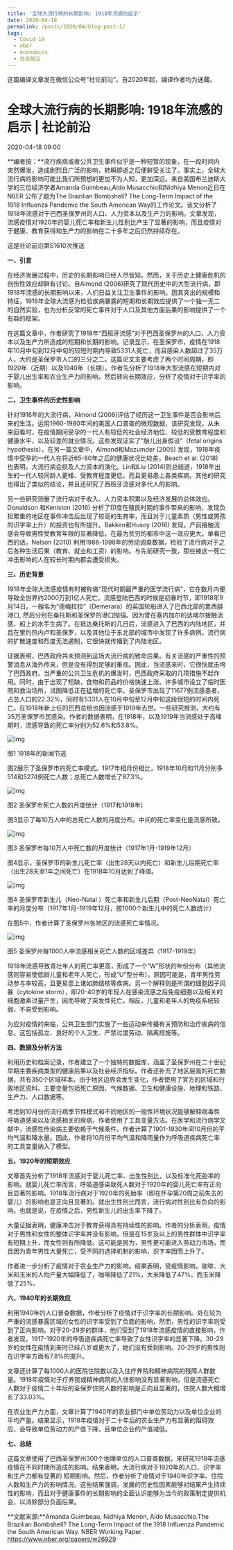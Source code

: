 ```yaml
---
title: '全球大流行病的长期影响: 1918年流感的启示'
date: 2020-04-18
permalink: /posts/2020/04/blog-post-1/
tags:
  - Covid-19
  - nber
  - economics
  - 社论前沿
---
```


这篇编译文章发在微信公众号“社论前沿”。自2020年起，编译作者均为迷藏。



# 全球大流行病的长期影响: 1918年流感的启示 | 社论前沿 

2020-04-18 09:00

**编者按：**流行疾病或者公共卫生事件似乎是一种短暂的现象，在一段时间内突然爆发，造成剧烈且广泛的影响，转瞬即逝之后便鲜受关注了。事实上，全球大流行病的影响可能比我们所预想的更加不为人知，更加深远。来自美国布兰迪斯大学的三位经济学者Amanda Guimbeau,Aldo Musacchio和Nidhiya Menon近日在 NBER 公布了题为The Brazilian Bombshell? The Long-Term Impact of the 1918 Influenza Pandemic the South American Way的工作论文。该文分析了1918年流感对于巴西圣保罗州的人口、人力资本以及生产力的影响。文章发现，流感疫情对1920年的婴儿死亡率和新生儿性别比产生了显著的影响，而且疫情对于健康、教育获得和生产力的影响在二十多年之后仍然持续存在。 

这是社论前沿第S1610次推送

**一、引言**

在经济发展过程中，历史的长期影响已经人尽皆知。然而，关于历史上健康危机的创伤性效应却鲜有讨论。自Almond (2006)研究了现代历史中的大型流行病，即1918年流感的长期影响以来，人们日益关注卫生事件的影响。因其突出的规模和特征，1918年全球大流感为检验疾病暴露的短期和长期效应提供了一个独一无二的自然实验，也为分析反常的死亡事件对于人口及其他方面后果的影响提供了一个有益的框架。

在这篇文章中，作者研究了1918年“西班牙流感”对于巴西圣保罗州的人口、人力资本以及生产力所造成的短期和长期的影响。记录显示，在圣保罗市，疫情在1918年10月中旬到12月中旬的较短时期内导致5331人死亡，而且感染人数超过了35万人，大约是圣保罗市人口的三分之二。这篇论文主要考虑了两个时间周期，即1920年（近期）以及1940年（长期）。作者先分析了1918年大型流感在短期内对于婴儿出生率和农业生产力的影响，然后转向长期效应，分析了疫情对于识字率的影响。

**二、卫生事件的历史性影响**

针对1918年的大流行病，Almond (2006)评估了经历这一卫生事件是否会影响后来的生活。运用1960-1980年间的美国人口普查的微观数据，该研究发现，从未来回看时，在疫情期间受孕的一代人有较低的社会经济地位、较低的受教育程度和健康水平，以及较差的就业情况。这些发现证实了“胎儿出身假设”（fetal origins hypothesis）。在另一篇文章中，Almond和Mazumder (2005) 发现，1918年疫情中受孕的一代人在将近65-80年之后的健康状况比较差。Beach et al. (2018) 也表明，大流行病会损及人力资本的演化。Lin和Liu (2014)则总结道，1918年出生的一代人较同龄人更矮、受教育程度更低，而且更易患上各类疾病。其他的研究也得出了类似的结论，并且还研究了西班牙流感对多代人的影响。

另一些研究测量了流行病对于收入、人力资本积累以及经济发展的总体效应。Donaldson 和Keniston (2016) 分析了印度在殖民时期的事件带来的影响，发现负担繁重的地区在事件冲击后出现了较高的生育率，而且对于儿童素质（男性或男孩的识字率上升）的投资也有所提升。Bakken和Husoy (2016) 发现，产前接触流感会导致男性受教育年限的显著降低，在最为贫穷的都市中这一效应更大。单看巴西的话，Nelson (2010) 利用1986-1998年的劳动调查数据，检验了流行病对于之后各种生活后果（教育、就业和工资）的影响。与先前研究一致，那些被这一死亡冲击影响的人在较长时期内都会遭受损失。

**三、历史背景**

1918年全球大流感疫情有时被称做“现代时期最严重的医学流行病”，它在数月内便导致全世界约2000万到1亿人死亡。流感登陆巴西的时候是初春时节，即1918年9月14日。一艘名为“德梅拉拉”（Demerara）的英国轮船进入了巴西北部的累西腓港口, 然后分别在桑托斯和圣保罗的港口抛锚。因为曾在塞内加尔的达喀尔接触流感，船上的水手生病了。在抵达桑托斯的几日后，流感进入了巴西的内陆地区，并且在里约热内卢和圣保罗，以及其他位于东北部的城市中发现了许多病例。流行病的扩散速度和烈度无法遏制，它很快就传播到了内陆地区。

证据表明，巴西政府并未预测到这场大流行病的致命后果。有关流感的严重性的预警消息从海外传来，但是没有得到足够的重视。因此，当流感来时，它很快就击垮了巴西政府。当严重的公共卫生危机的爆发时，巴西政府采取的几项措施不起作用。同时，由于出现了短缺，食物和药品的价格快速上涨。许多城市设立了临时医院和救治场所，试图降低正在猛增的死亡率。圣保罗市出现了11677例流感患者，占总人口的22.32%，同时有5331人在10月中旬至12月中旬这段很短的时间内死亡。在1918年新上任的巴西总统也因流感于1919年去世。一些研究推测，大约有35万圣保罗市民感染。作者的数据表明，在1918年，以及1919年当流感处于高峰期时，流感导致的死亡率分别为52.6%和53.8%。

![img](http://5b0988e595225.cdn.sohucs.com/images/20200418/2be234c4403440a8a75be30a19b1d3d3.jpeg)

图1 1918年的新闻节选 

图2展示了圣保罗市的死亡率模式。1917年相月份相比，1918年10月和11月分别多514和5274例死亡人数；总死亡人数增长了87.3%。

![img](http://5b0988e595225.cdn.sohucs.com/images/20200418/bcc9e3845ce749ff988f53177c772424.jpeg)

图2 圣保罗市死亡人数的月度统计（1917和1918年） 

图3显示了每10万人中的总死亡人数的月度分布。中间的死亡率变化是流感所致。

![img](http://5b0988e595225.cdn.sohucs.com/images/20200418/b042912756bb45dc955ea3ec38dba091.jpeg)

图3 圣保罗市每10万人中死亡数的月度统计（1917年1月-1919年12月） 

图4显示，圣保罗市的新生儿死亡率（出生28天以内死亡）和新生儿后期死亡率（出生28天至1年之间死亡）在1918年10月达到了峰值。

![img](http://5b0988e595225.cdn.sohucs.com/images/20200418/8803b10797c64509b82d8aa9350709b4.png)

图4 圣保罗市新生儿（Neo-Natal ）死亡率和新生儿后期（Post-NeoNatal）死亡率的月度分布（1917年1月-1919年12月，按1000个新生儿中的死亡人数统计） 

在图5中，作者计算了圣保罗州各地区的流感死亡率情况。

![img](http://5b0988e595225.cdn.sohucs.com/images/20200418/d8109888234f4ab490486e7bd1102324.jpeg)

图5 圣保罗州每1000人中流感相关死亡人数的区域差异（1917-1919年） 

1918年流感导致青壮年人的死亡率更高，形成了一个“W”形状的年份分布（其他流感则容易使低龄儿童和老年人死亡，形成“U”型分布）。原因可能是，青年男性劳动参与率较高，且更易患上诸如肺结核等疾病。另一个解释则是所谓的细胞因子风暴（cytokine storm），即20-40岁的年轻人在感染流感之后免疫细胞以及相关的细胞激素过量产生，因而导致了突发性死亡。相反，儿童和老年人的免疫系统较弱，不易受到影响。

为应对疫情的来临，公共卫生部门实施了一些运动来传播有关预防和治疗疾病的信息。这包括孤立、良好的个人卫生、严禁过度劳动、隔离措施等。

**四、数据及分析方法**

利用历史和档案记录，作者建立了一个独特的数据库，涵盖了圣保罗州在二十世纪早期主要疾病类型的健康后果以及社会经济指标。作者还补充了地区层面的死亡数据，共有350个区域样本。由于地区边界会发生变化，作者使用了官方的区域和行政地区资料。主要变量包括死亡原因、气候数据、卫生和健康设施、地理和铁路、生产力、人口数据等。

考虑到10月份的流行病季节性模式和不同地区的一般性环境状况能够解释病毒性呼吸道感染以及流感相关的疾病，作者使用了工具变量方法。在医学和流行病学文献中，流感性传染病主要依赖于气候条件。作者计算了1901-1930年间10月份的平均气温和降水量。因此，作者将10月份平均气温和降雨量作为呼吸道疾病死亡率的工具变量纳入了模型。

**五、1920年的短期效应**

文章首先分析了1918年流感对于婴儿死亡率、出生性别比，以及标准化死胎率的影响。就婴儿死亡率而言，呼吸道感染致死人数对于1920年的婴儿死亡率有正向且显著的影响。1918年流行病对于1920年的死胎率（即在怀孕第20周之前失去的婴儿）的影响也是正向且显著的。就出生性别比而言，流行病对性别比有负向的影响。也就是说，在疫情之后，男性新生儿的出生率下降了。

大量证据表明，健康冲击对于教育获得具有持续性的影响。作者的分析表明，疫情对于男性和女性的整体识字率并没有影响，但是在15岁及以上的男性群体中识字率有短期上升，而女性则有所降低。这可能是因为，男性更可能进入劳动力市场，而且因为青年男性大量死亡，受不同的选择机制的影响，识字率因而上升了。

作者进一步分析了疫情对于农业生产力的影响。结果表明，受疫情影响，咖啡、大米和玉米的人均产量大幅降低了，咖啡降低了21%，大米降低了47%，而玉米降低了25%。

**六、1940年的长期效应**

利用1940年的人口普查数据，作者分析了疫情对于识字率的长期影响。处在较为严重的流感暴露区域的女性的识字率受到了负面的影响，然而，男性的识字率则受到了正向影响。对于20-29岁的群体，他们受到了1918年流感疫情的直接影响，作者发现，1917-1920年的呼吸道疾病死亡率导致了女性识字率的显著下降。30-29岁的女性在疫情到来时已经八岁或更大了，她们没有受到影响。20-29岁的男性则在识字率方面有7.8%的提升。

文章还计算了每1000人的医院住院数以及入住疗养院和精神病院的残障人群数量。1918年疫情对于疗养院或精神病院的入住影响没有显著影响，但是流感死亡人数对于疫情二十年后的圣保罗住院人数的影响是正向且显著的，住院人数大概增长了33.03%。

在农业生产力方面，文章计算了1940年的农业部门中单位劳动力以及单位企业的平均产量。结果显示，1918年疫情对于二十年后的农业生产力有显著的阻碍效应，会导致单位劳动力的产值下降，且单位企业的产值减低。

**七、总结**

这篇文章使用了巴西圣保罗州300个地理单位的人口普查数据，来研究1918年流感疫情在不同时期所造成的影响。结果表明，大流行病对于1920年的人口、识字率和生产力都有显著的 短期影响。然后，作者分析了疫情对于1940年识字率、住院人数和生产力的影响情况。这些结果强调，发展的历史性因素能够对结果产生持续性的影响，而且对于健康事件的长期影响的全面认识能够为当今的政策制定提供机会，以消除部分负面后果。 



**文献来源:**Amanda Guimbeau, Nidhiya Menon, Aldo Musacchio.The Brazilian Bombshell? The Long-Term Impact of the 1918 Influenza Pandemic the South American Way. NBER Working Paper . https://www.nber.org/papers/w26929
